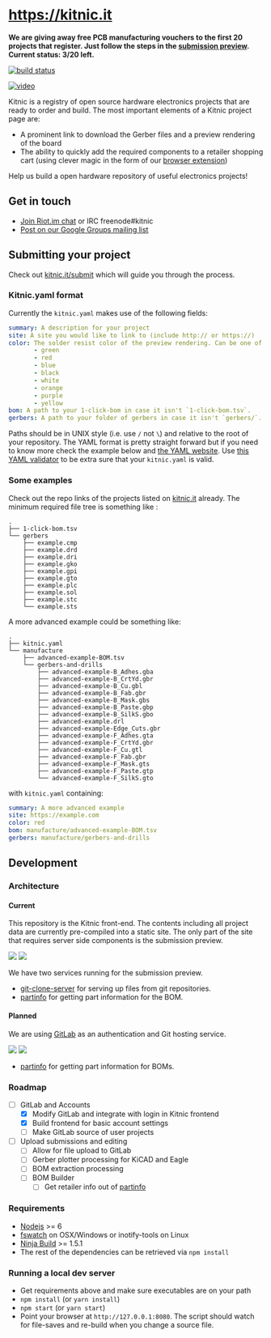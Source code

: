 # https://kitnic.it
**We are giving away free PCB manufacturing vouchers to the first 20
projects that register. Just follow the steps in the [submission preview](https://kitnic.it/submit). Current status: 3/20 left.**

[![build status][travis-status]](https://travis-ci.org/monostable/kitnic) 

[![video](image_src/fosdem2017.jpg)](https://video.fosdem.org/2017/AW1.120/kitnic_it.vp8.webm)

Kitnic is a registry of open source hardware electronics projects that are
ready to order and build. The most important elements of a Kitnic project page
are: 

- A prominent link to download the Gerber files and a preview rendering of the board
- The ability to quickly add the required components to a retailer shopping
  cart (using clever magic in the form of our [browser extension][1clickbom])


Help us build a open hardware repository of useful electronics projects!

## Get in touch

 - [Join Riot.im chat][riot.im] or IRC freenode#kitnic
 - [Post on our Google Groups mailing list](https://groups.google.com/forum/#!forum/kitnic-discuss)

## Submitting your project

Check out [kitnic.it/submit](https://kitnic.it/submit) which will guide you through the process.

### Kitnic.yaml format

Currently the `kitnic.yaml` makes use of the following fields:

```yaml
summary: A description for your project
site: A site you would like to link to (include http:// or https://)
color: The solder resist color of the preview rendering. Can be one of: 
       - green
       - red
       - blue
       - black
       - white
       - orange
       - purple 
       - yellow
bom: A path to your 1-click-bom in case it isn't `1-click-bom.tsv`.
gerbers: A path to your folder of gerbers in case it isn't `gerbers/`.

```
Paths should be in UNIX style (i.e. use `/` not `\`) and relative to the root
of your repository. The YAML format is pretty straight forward but if you need
to know more check the example below and [the YAML website][6]. Use [this YAML
validator][yamllint] to be extra sure that your `kitnic.yaml` is valid.

### Some examples
Check out the repo links of the projects listed on
[kitnic.it](https://kitnic.it) already. The minimum required file tree is
something like :

```
.
├── 1-click-bom.tsv
└── gerbers
    ├── example.cmp
    ├── example.drd
    ├── example.dri
    ├── example.gko
    ├── example.gpi
    ├── example.gto
    ├── example.plc
    ├── example.sol
    ├── example.stc
    └── example.sts
```

A more advanced example could be something like:

```
.
├── kitnic.yaml
└── manufacture
    ├── advanced-example-BOM.tsv
    └── gerbers-and-drills
        ├── advanced-example-B_Adhes.gba
        ├── advanced-example-B_CrtYd.gbr
        ├── advanced-example-B_Cu.gbl
        ├── advanced-example-B_Fab.gbr
        ├── advanced-example-B_Mask.gbs
        ├── advanced-example-B_Paste.gbp
        ├── advanced-example-B_SilkS.gbo
        ├── advanced-example.drl
        ├── advanced-example-Edge_Cuts.gbr
        ├── advanced-example-F_Adhes.gta
        ├── advanced-example-F_CrtYd.gbr
        ├── advanced-example-F_Cu.gtl
        ├── advanced-example-F_Fab.gbr
        ├── advanced-example-F_Mask.gts
        ├── advanced-example-F_Paste.gtp
        └── advanced-example-F_SilkS.gto
```

with `kitnic.yaml` containing:

```yaml
summary: A more advanced example
site: https://example.com
color: red
bom: manufacture/advanced-example-BOM.tsv
gerbers: manufacture/gerbers-and-drills
```


## Development

### Architecture

#### Current
This repository is the Kitnic front-end. The contents including all project data are currently pre-compiled into a static site. 
The only part of the site that requires server side components is the submission preview.

![](docs/current.png)
![](docs/key.png)

We have two services running for the submission preview.

- [git-clone-server](https://github.com/kasbah/git-clone-server) for serving up files from git repositories.
- [partinfo](https://github.com/monostable/kitnic-partinfo) for getting part information for the BOM.


#### Planned

We are using  [GitLab](https://gitlab.com/gitlab-org/gitlab-ce) as an authentication and Git hosting service. 

![](docs/planned.png)
![](docs/key.png)

- [partinfo](https://github.com/monostable/kitnic-partinfo) for getting part information for BOMs.


### Roadmap

- [ ] GitLab and Accounts
   - [x] Modify GitLab and integrate with login in Kitnic frontend
   - [x] Build frontend for basic account settings 
   - [ ] Make GitLab source of user projects
- [ ] Upload submissions and editing
   - [ ] Allow for file upload to GitLab
   - [ ] Gerber plotter processing for KiCAD and Eagle
   - [ ] BOM extraction processing
   - [ ] BOM Builder
       - [ ] Get retailer info out of [partinfo](https://github.com/monostable/kitnic-partinfo)

### Requirements

- [Nodejs](https://nodejs.org) >= 6
- [fswatch](http://emcrisostomo.github.io/fswatch/) on OSX/Windows or inotify-tools on Linux
- [Ninja Build](https://github.com/ninja-build/ninja/releases) >= 1.5.1
- The rest of the dependencies can be retrieved via `npm install`

### Running a local dev server

- Get requirements above and make sure executables are on your path
- `npm install` (or `yarn install`)
- `npm start` (or `yarn start`)
- Point your browser at `http://127.0.0.1:8080`. The script should watch for
file-saves and re-build when you change a source file.


[viewer]: http://viewer.tracespace.io
[1clickbom]: https://1clickBOM.com
[yamllint]: http://www.yamllint.com
[1clickbom#making]: https://1clickbom.com/#making-a-1-click-bom
[travis-status]: https://travis-ci.org/monostable/kitnic.svg?branch=master
[riot.im]: https://riot.im/app/#/room/#kitnic:matrix.org

[4]: https://help.github.com/articles/create-a-repo/
[5]: https://help.github.com/articles/adding-a-file-to-a-repository/
[6]: http://www.yaml.org/start.html
[8]: https://img.shields.io/badge/mailing--list-kitnic--discuss-green.svg
